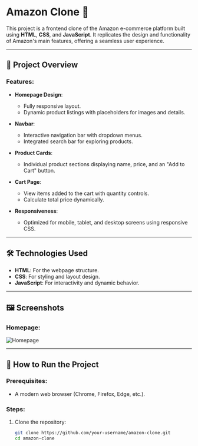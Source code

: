 # Amazon Clone 🌟

This project is a frontend clone of the Amazon e-commerce platform built using **HTML**, **CSS**, and **JavaScript**. It replicates the design and functionality of Amazon's main features, offering a seamless user experience.

---

## 🚀 Project Overview

### Features:
- **Homepage Design**:
  - Fully responsive layout.
  - Dynamic product listings with placeholders for images and details.

- **Navbar**:
  - Interactive navigation bar with dropdown menus.
  - Integrated search bar for exploring products.

- **Product Cards**:
  - Individual product sections displaying name, price, and an "Add to Cart" button.

- **Cart Page**:
  - View items added to the cart with quantity controls.
  - Calculate total price dynamically.

- **Responsiveness**:
  - Optimized for mobile, tablet, and desktop screens using responsive CSS.

---

## 🛠️ Technologies Used

- **HTML**: For the webpage structure.
- **CSS**: For styling and layout design.
- **JavaScript**: For interactivity and dynamic behavior.

---

## 🖼️ Screenshots

### Homepage:
![Homepage](path/to/homepage_screenshot.png)

---

## 🧰 How to Run the Project

### Prerequisites:
- A modern web browser (Chrome, Firefox, Edge, etc.).

### Steps:
1. Clone the repository:
   ```bash
   git clone https://github.com/your-username/amazon-clone.git
   cd amazon-clone
